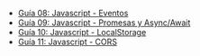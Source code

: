 
* [Guía 08: Javascript - Eventos](/DAWM/guias/2024/guia08)
* [Guía 09: Javascript - Promesas y Async/Await](/DAWM/guias/2024/guia09)
* [Guía 10: Javascript - LocalStorage](/DAWM/guias/2024/guia10)
* [Guía 11: Javascript - CORS](/DAWM/guias/2024/guia11)